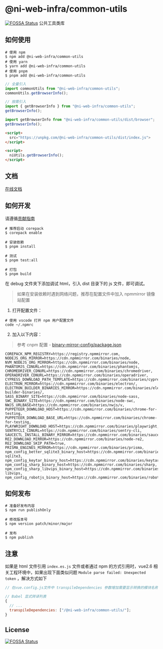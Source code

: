 # @ni-web-infra/common-utils

[![FOSSA Status](https://app.fossa.com/api/projects/git%2Bgithub.com%2FNI-Web-Infra-Team%2Fcommon-utils.svg?type=shield)](https://app.fossa.com/projects/git%2Bgithub.com%2FNI-Web-Infra-Team%2Fcommon-utils?ref=badge_shield)
公共工具类库

## 如何使用

```shell
# 使用 npm
$ npm add @ni-web-infra/common-utils
# 使用 yarn
$ yarn add @ni-web-infra/common-utils
# 使用 pnpm
$ pnpm add @ni-web-infra/common-utils
```

```javascript
// 全量引入
import commonUtils from "@ni-web-infra/common-utils";
commonUtils.getBrowserInfo();

// 按需引入
import { getBrowserInfo } from "@ni-web-infra/common-utils";
getBrowserInfo();

import getBrowserInfo from "@ni-web-infra/common-utils/dist/browser";
getBrowserInfo();
```

```html
<script>
  src="https://unpkg.com/@ni-web-infra/common-utils/dist/index.js">
</script>

<script>
  niUtils.getBrowserInfo();
</script>
```

## 文档

[在线文档](<[common-utils.js.org](https://common-utils.js.org/)>)

## 如何开发

请遵循[贡献指南](https://github.com/NI-Web-Infra-Team/common-utils/blob/main/.github/CONTRIBUTING.zh-CN.md)

```shell
# 推荐启动 corepack
$ corepack enable

# 安装依赖
$ pnpm install

# 测试
$ pnpm test:all

# 打包
$ pnpm build
```

在 debug 文件夹下添加调试 html，引入 dist 目录下的 js 文件，即可调试。

> 如果在安装依赖时遇到网络问题，推荐在配置文件中加入 npmmirror 镜像站配置

1. 打开配置文件：

```shell
# 使用 vscode 打开 npm 用户配置文件
code ~/.npmrc
```

2. 加入以下内容：

> 参考 cnpm 配置 - [binary-mirror-config/package.json](https://github.com/cnpm/binary-mirror-config/blob/692b69014a900943166e0a039638729f6ff644d3/package.json#L47)

```shell
COREPACK_NPM_REGISTRY=https://registry.npmmirror.com,
NODEJS_ORG_MIRROR=https://cdn.npmmirror.com/binaries/node,
NVM_NODEJS_ORG_MIRROR=https://cdn.npmmirror.com/binaries/node,
PHANTOMJS_CDNURL=https://cdn.npmmirror.com/binaries/phantomjs,
CHROMEDRIVER_CDNURL=https://cdn.npmmirror.com/binaries/chromedriver,
OPERADRIVER_CDNURL=https://cdn.npmmirror.com/binaries/operadriver,
CYPRESS_DOWNLOAD_PATH_TEMPLATE=https://cdn.npmmirror.com/binaries/cypress/${version}/${platform}-${arch}/cypress.zip,
ELECTRON_MIRROR=https://cdn.npmmirror.com/binaries/electron/,
ELECTRON_BUILDER_BINARIES_MIRROR=https://cdn.npmmirror.com/binaries/electron-builder-binaries/,
SASS_BINARY_SITE=https://cdn.npmmirror.com/binaries/node-sass,
SWC_BINARY_SITE=https://cdn.npmmirror.com/binaries/node-swc,
NWJS_URLBASE=https://cdn.npmmirror.com/binaries/nwjs/v,
PUPPETEER_DOWNLOAD_HOST=https://cdn.npmmirror.com/binaries/chrome-for-testing,
PUPPETEER_DOWNLOAD_BASE_URL=https://cdn.npmmirror.com/binaries/chrome-for-testing,
PLAYWRIGHT_DOWNLOAD_HOST=https://cdn.npmmirror.com/binaries/playwright,
SENTRYCLI_CDNURL=https://cdn.npmmirror.com/binaries/sentry-cli,
SAUCECTL_INSTALL_BINARY_MIRROR=https://cdn.npmmirror.com/binaries/saucectl,
RE2_DOWNLOAD_MIRROR=https://cdn.npmmirror.com/binaries/node-re2,
RE2_DOWNLOAD_SKIP_PATH=true,
PRISMA_ENGINES_MIRROR=https://cdn.npmmirror.com/binaries/prisma,
npm_config_better_sqlite3_binary_host=https://cdn.npmmirror.com/binaries/better-sqlite3,
npm_config_keytar_binary_host=https://cdn.npmmirror.com/binaries/keytar,
npm_config_sharp_binary_host=https://cdn.npmmirror.com/binaries/sharp,
npm_config_sharp_libvips_binary_host=https://cdn.npmmirror.com/binaries/sharp-libvips,
npm_config_robotjs_binary_host=https://cdn.npmmirror.com/binaries/robotjs
```

## 如何发布

```shell
# 准备好发布内容
$ npm run publishOnly

# 修改版本号
$ npm version patch/minor/major

# 发布
$ npm publish
```

## 注意

如果是 html 文件引用 `index.es.js` 文件或者通过 npm 的方式引用时，vue2.6 相关工程环境中，如果出现下面类似问题 `Module parse failed: Unexpected token` ，解决方式如下

```javascript
// 在vue.config.js文件中 transpileDependencies 参数增加需要显示转换的模块名称

// Babel 显式转译列表
{
  // ...
  transpileDependencies: ["/@ni-web-infra/common-utils/"];
}
```

## License

[![FOSSA Status](https://app.fossa.com/api/projects/git%2Bgithub.com%2FNI-Web-Infra-Team%2Fcommon-utils.svg?type=large)](https://app.fossa.com/projects/git%2Bgithub.com%2FNI-Web-Infra-Team%2Fcommon-utils?ref=badge_large)
